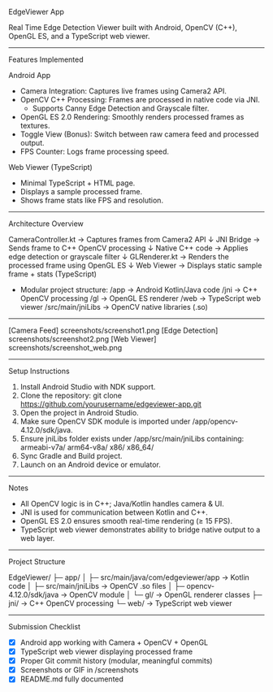 EdgeViewer App

Real Time Edge Detection Viewer built with Android, OpenCV (C++), OpenGL ES, and a TypeScript web viewer.

---

Features Implemented

Android App
- Camera Integration: Captures live frames using Camera2 API.
- OpenCV C++ Processing: Frames are processed in native code via JNI.
  - Supports Canny Edge Detection and Grayscale filter.
- OpenGL ES 2.0 Rendering: Smoothly renders processed frames as textures.
- Toggle View (Bonus): Switch between raw camera feed and processed output.
- FPS Counter: Logs frame processing speed.

Web Viewer (TypeScript)
- Minimal TypeScript + HTML page.
- Displays a sample processed frame.
- Shows frame stats like FPS and resolution.

---

Architecture Overview

CameraController.kt  → Captures frames from Camera2 API
      ↓
JNI Bridge          → Sends frame to C++ OpenCV processing
      ↓
Native C++ code     → Applies edge detection or grayscale filter
      ↓
GLRenderer.kt       → Renders the processed frame using OpenGL ES
      ↓
Web Viewer          → Displays static sample frame + stats (TypeScript)

- Modular project structure:
/app          → Android Kotlin/Java code
/jni          → C++ OpenCV processing
/gl           → OpenGL ES renderer
/web          → TypeScript web viewer
/src/main/jniLibs → OpenCV native libraries (.so)

---

[Camera Feed] screenshots/screenshot1.png
[Edge Detection] screenshots/screenshot2.png
[Web Viewer] screenshots/screenshot_web.png

---

Setup Instructions

1. Install Android Studio with NDK support.
2. Clone the repository:
   git clone https://github.com/yourusername/edgeviewer-app.git
3. Open the project in Android Studio.
4. Make sure OpenCV SDK module is imported under /app/opencv-4.12.0/sdk/java.
5. Ensure jniLibs folder exists under /app/src/main/jniLibs containing:
   armeabi-v7a/
   arm64-v8a/
   x86/
   x86_64/
6. Sync Gradle and Build project.
7. Launch on an Android device or emulator.

---

Notes

- All OpenCV logic is in C++; Java/Kotlin handles camera & UI.
- JNI is used for communication between Kotlin and C++.
- OpenGL ES 2.0 ensures smooth real-time rendering (≥ 15 FPS).
- TypeScript web viewer demonstrates ability to bridge native output to a web layer.

---

Project Structure

EdgeViewer/
 ├─ app/
 │   ├─ src/main/java/com/edgeviewer/app  → Kotlin code
 │   ├─ src/main/jniLibs                  → OpenCV .so files
 │   ├─ opencv-4.12.0/sdk/java            → OpenCV module
 │   └─ gl/                               → OpenGL renderer classes
 ├─ jni/                                  → C++ OpenCV processing
 └─ web/                                  → TypeScript web viewer

---

Submission Checklist

- [x] Android app working with Camera + OpenCV + OpenGL
- [x] TypeScript web viewer displaying processed frame
- [x] Proper Git commit history (modular, meaningful commits)
- [x] Screenshots or GIF in /screenshots
- [x] README.md fully documented
